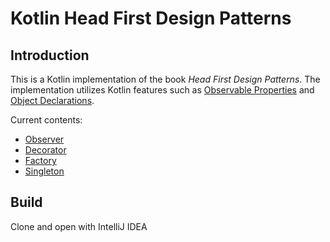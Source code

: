 # Kotlin Head First Design Patterns

## Introduction

This is a Kotlin implementation of the book *Head First Design Patterns*. The implementation utilizes Kotlin features such as [Observable Properties](https://kotlinlang.org/docs/delegated-properties.html#observable-properties) and [Object Declarations](https://kotlinlang.org/docs/object-declarations.html#object-declarations-overview).

Current contents:

* [Observer](https://github.com/ztyreg/kotlin-headfirst-design-patterns/tree/main/src/main/kotlin/ch02observer)
* [Decorator](https://github.com/ztyreg/kotlin-headfirst-design-patterns/tree/main/src/main/kotlin/ch03decorator)
* [Factory](https://github.com/ztyreg/kotlin-headfirst-design-patterns/tree/main/src/main/kotlin/ch04factory)
* [Singleton](https://github.com/ztyreg/kotlin-headfirst-design-patterns/tree/main/src/main/kotlin/ch05singleton)


## Build

Clone and open with IntelliJ IDEA